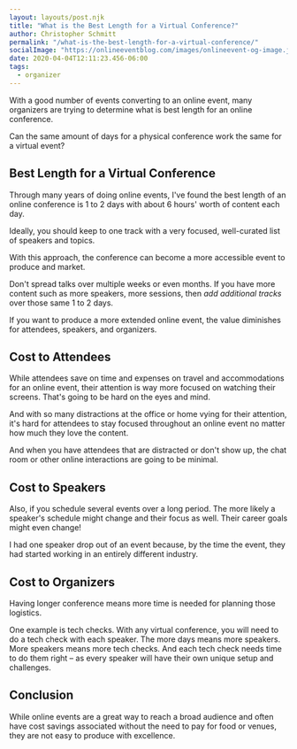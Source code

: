 ```yaml
---
layout: layouts/post.njk
title: "What is the Best Length for a Virtual Conference?"
author: Christopher Schmitt
permalink: "/what-is-the-best-length-for-a-virtual-conference/"
socialImage: "https://onlineeventblog.com/images/onlineevent-og-image.jpg"
date: 2020-04-04T12:11:23.456-06:00
tags:
  - organizer
---
```


With a good number of events converting to an online event, many organizers are trying to determine what is best length for an online conference. 

Can the same amount of days for a physical conference work the same for a virtual event?

## Best Length for a Virtual Conference

Through many years of doing online events, I've found the best length of an online conference is 1 to 2 days with about 6 hours' worth of content each day.

Ideally, you should keep to one track with a very focused, well-curated list of speakers and topics.

With this approach, the conference can become a more accessible event to produce and market.

Don't spread talks over multiple weeks or even months.
If you have more content such as more speakers, more sessions, then _add additional tracks_ over those same 1 to 2 days.

If you want to produce a more extended online event, the value diminishes for attendees, speakers, and organizers.

## Cost to Attendees 

While attendees save on time and expenses on travel and accommodations for an online event, their attention is way more focused on watching their screens. That's going to be hard on the eyes and mind.

And with so many distractions at the office or home vying for their attention, it's hard for attendees to stay focused throughout an online event no matter how much they love the content.

And when you have attendees that are distracted or don't show up, the chat room or other online interactions are going to be minimal.

## Cost to Speakers

Also, if you schedule several events over a long period. The more likely a speaker's schedule might change and their focus as well. Their career goals might even change!

I had one speaker drop out of an event because, by the time the event, they had started working in an entirely different industry.

## Cost to Organizers

Having longer conference means more time is needed for planning those logistics.

One example is tech checks. With any virtual conference, you will need to do a tech check with each speaker. The more days means more speakers. More speakers means more tech checks. And each tech check needs time to do them right – as every speaker will have their own unique setup and challenges.

## Conclusion

While online events are a great way to reach a broad audience and often have cost savings associated without the need to pay for food or venues, they are not easy to produce with excellence. 

